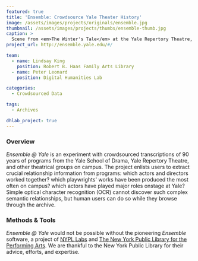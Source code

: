 ```yaml
---
featured: true
title: 'Ensemble: Crowdsource Yale Theater History'
image: /assets/images/projects/originals/ensemble.jpg
thumbnail: /assets/images/projects/thumbs/ensemble-thumb.jpg
caption: >
  Scene from <em>The Winter's Tale</em> at the Yale Repertory Theatre, directed by Liz Diamond. 
project_url: http://ensemble.yale.edu/#/

team:
  - name: Lindsay King
    position: Robert B. Haas Family Arts Library
  - name: Peter Leonard
    position: Digital Humanities Lab

categories:
  - Crowdsourced Data

tags:
  - Archives

dhlab_project: true
---
```


### Overview

*Ensemble @ Yale* is an experiment with crowdsourced transcriptions of 90 years of programs from the Yale School of Drama, Yale Repertory Theatre, and other theatrical groups on campus. The project enlists users to extract crucial relationship information from programs: which actors and directors worked together? which playwrights' works have been produced the most often on campus? which actors have played major roles onstage at Yale? Simple optical character recognition (OCR) cannot discover such complex semantic relationships, but human users can do so while they browse through the archive.


### Methods &amp; Tools

*Ensemble @ Yale* would not be possible without the pioneering *Ensemble* software, a project of <a href='https://www.nypl.org/collections/labs' target='_blank'>NYPL Labs</a> and <a href='https://www.nypl.org/locations/lpa' target='_blank'>The New York Public Library for the Performing Arts</a>. We are thankful to the New York Public Library for their advice, efforts, and expertise.